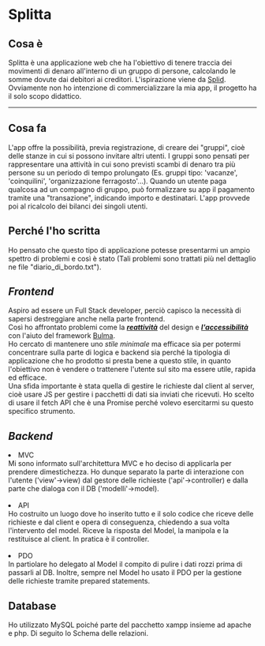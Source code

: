# Splitta

<h2>Cosa è</h2>
Splitta è una applicazione web che ha l'obiettivo di tenere traccia dei movimenti di denaro all'interno di un gruppo di persone, calcolando le somme dovute dai debitori ai creditori.
L'ispirazione viene da <a href="https://splid.app/">Splid</a>. Ovviamente non ho intenzione di commercializzare la mia app, il progetto ha il solo scopo didattico.
<hr>
<h2>Cosa fa</h2>
L'app offre la possibilità, previa registrazione, di creare dei "gruppi", cioè delle stanze in cui si possono invitare altri utenti. I gruppi sono pensati per rappresentare una attività 
in cui sono previsti scambi di denaro tra più persone su un periodo di tempo prolungato (Es. gruppi tipo: 'vacanze', 'coinquilini', 'organizzazione ferragosto'...).
Quando un utente paga qualcosa ad un compagno di gruppo, può formalizzare su app il pagamento tramite una "transazione", indicando importo e destinatari. L'app provvede poi al ricalcolo dei bilanci dei singoli utenti.

<h2>Perché l'ho scritta</h2>
Ho pensato che questo tipo di applicazione potesse presentarmi un ampio spettro di problemi e così è stato (Tali problemi sono trattati più nel dettaglio ne file "diario_di_bordo.txt").

<h2><em>Frontend</em></h2>
Aspiro ad essere un Full Stack developer, perciò capisco la necessità di sapersi destreggiare anche nella parte frontend. <br>
Così ho affrontato problemi come la <strong><em><u>reattività</u></em></strong> del design e <strong><em><u>l'accessibilità</u></em></strong>
con l'aiuto del framework <a href="https://bulma.io/">Bulma</a>.<br> Ho cercato di mantenere uno <em>stile minimale</em> ma efficace sia per potermi concentrare sulla parte di logica e backend sia perché la tipologia di applicazione che ho prodotto si presta bene a questo stile, in quanto l'obiettivo non è vendere o trattenere l'utente sul sito ma essere utile, rapida ed efficace.<br>
Una sfida importante è stata quella di gestire le richieste dal client al server, cioè usare JS per gestire i pacchetti di dati sia inviati che ricevuti. Ho scelto di usare il fetch API che è una Promise perché volevo esercitarmi su questo specifico strumento.

<h2><em>Backend</em></h2>
<li>MVC</li>
Mi sono informato sull'architettura MVC e ho deciso di applicarla per prendere dimestichezza. Ho dunque separato la parte di interazione con l'utente ('view'->view) dal gestore delle richieste ('api'->controller) e dalla parte che dialoga con il DB ('modelli'->model).<br><br>
<li>API</li>
Ho costruito un luogo dove ho inserito tutto e il solo codice che riceve delle richieste e dal client e opera di conseguenza, chiedendo a sua volta l'intervento del model. Riceve la risposta del Model, la manipola e la restituisce al client. In pratica è il controller.<br><br>
<li>PDO</li>
In partiolare ho delegato al Model il compito di pulire i dati rozzi prima di passarli al DB. Inoltre, sempre nel Model ho usato il PDO per la gestione delle richieste tramite prepared statements.

<h2>Database</h2>
Ho utilizzato MySQL poiché parte del pacchetto xampp insieme ad apache e php. Di seguito lo Schema delle relazioni.

